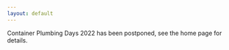 ```yaml
---
layout: default
---
```


Container Plumbing Days 2022 has been postponed, see the home page for details.

<!---
Twenty terrific speakers, experts on a variety of container technologies, are joining us for the first Container Plumbing Days!

| Speaker | Employer |
| -------------- | ----------- |
| Adrian Reber | Red Hat |
| Brandon Lum | IBM |
| Brent Baude | Red Hat |
| Dan Walsh | Red Hat |
| Giuseppe Scrivano | Red Hat |
| Kir Kolyshin | Red Hat |
| Kohei Tokunaga | NTT |
| Louis DeLosSantos | Red Hat |
| Mauricio Vásquez | Kinvolk |
| Nisha Kumar | VMware |
| Peter Robinson | Red Hat |
| Samuel Ortiz | Intel |
| Sergio Lopez | Red Hat |
| Steve Lasker | Microsoft |
| Tammer Saleh | SuperOrbital |
| Tao Peng | Ant Group |
| Timothée Ravier | Red Hat  |
| Tonis Tiigi | Docker Inc |
| Valentin Rothberg | Red Hat |

Also, a big thank-you to our conference committee and volunteer moderators for the event:  Tom Sweeney, Peter Hunt, Urvashi Mohnani, Sally O'Malley, Preethi Thomas, Dan Walsh, Mrunal Patel, and Josh Berkus.

Join us for the event, and meet the speakers at their session and in the Hallway Track.
--->

<!---
# Submit a Proposal

ContainerPlumbing is looking for proposals around everything containers below the orchestration layer.  This includes (but is not limited to):

* Container runtimes, including WASM
* Image building
* Image scanning
* Image transports
* Container security and isolation
* Virtualization inside containers
* Containers on alternate architectures and platforms
* Linux cgroups and other kernel features
* Container OSes
* Containers on non-Linux OSes
* Containers and filesystem storage

Projects we want to hear about include (but are not limited to): Buildah, CRI-O, Linux cGroups & SecComp, eBPF, podman, containerd, Tern, Kind, Clair, Skopeo, CoreOS, Flatcar Linux, Katacontainers, Kubevirt, OCI, nerdctl, and more.  Basically, if it lives below the scheduling & orchestration layer, then we're interested in hearing about it. Presented technologies should be open source.

While we think that Kubernetes, Openshift, Che, Istio, and similar projects are awesome, this is not the place for them.  There's lots of other conferences covering those.

By submitting a proposal, you are agreeing to the [ContainerPlumbing Code of Conduct](/conduct).

## Deadlines

Please submit your proposal by February 21, 2022, at 23:59 UTC (7pm Eastern).

We will chose which proposals get selected by February 25rd and inform all speakers.

The conference will take place March 22 and 23, from 1400 UTC to 1900 UTC each day. 

## Talk Formats

We'll be hosting two kinds of sessions:

Presentation Sessions (25m): this will be your normal slides/demo talking session, with 15 minutes of presentation and demo, and 10 minutes of questions from the audience.  Live demos, or even recorded video demos, are highly encouraged.  Slides are not required if you have enough demo time or other visual interest.

Discussion Session (50m): these sessions will be for open discussion of topics of general technical interest, like improvements to Linux namespaces, new features for the CRI, etc.  They will be 50 minutes long.  As part of this session proposal, you will need to name at least three people who will be participating in the discussion.  Discussions will also be open to audience members.

All talks should be presented live if possible. Container Plumbing is a "summit" type event, where the discussions are more important than the slides.

## Submit Proposal

You can submit a proposal using our [CfP Form](https://forms.gle/xXVm4KrBncw78iGa9).  Contact [event admin](mailto:jberkus@redhat.com) if you have issues with submitting.
--->
